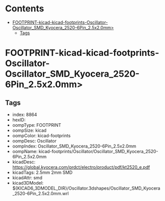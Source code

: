 



Contents
========

* [FOOTPRINT-kicad-kicad-footprints-Oscillator-Oscillator_SMD_Kyocera_2520-6Pin_2.5x2.0mm>](#footprint-kicad-kicad-footprints-oscillator-oscillator_smd_kyocera_2520-6pin_25x20mm)
	* [Tags](#tags)

# FOOTPRINT-kicad-kicad-footprints-Oscillator-Oscillator_SMD_Kyocera_2520-6Pin_2.5x2.0mm>

## Tags

- index: 8864
- hexID: 
- oompType: FOOTPRINT
- oompSize: kicad
- oompColor: kicad-footprints
- oompDesc: Oscillator
- oompIndex: Oscillator_SMD_Kyocera_2520-6Pin_2.5x2.0mm
- oompName: kicad-footprints/Oscillator/Oscillator_SMD_Kyocera_2520-6Pin_2.5x2.0mm
- kicadDesc: https://global.kyocera.com/prdct/electro/product/pdf/kt2520_e.pdf
- kicadTags: 2.5mm 2mm SMD
- kicadAttr: smd
- kicad3DModel: ${KICAD6_3DMODEL_DIR}/Oscillator.3dshapes/Oscillator_SMD_Kyocera_2520-6Pin_2.5x2.0mm.wrl
